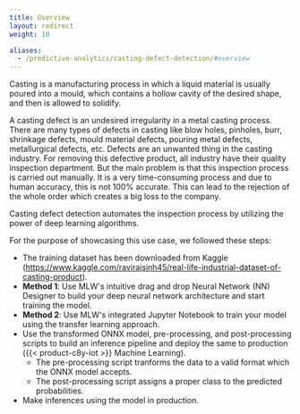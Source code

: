 ```yaml
---
title: Overview
layout: redirect
weight: 10

aliases:
  - /predictive-analytics/casting-defect-detection/#overview
---
```


Casting is a manufacturing process in which a liquid material is usually poured into a mould, which contains a hollow cavity of the desired shape, and then is allowed to solidify.

A casting defect is an undesired irregularity in a metal casting process. There are many types of defects in casting like blow holes, pinholes, burr, shrinkage defects, mould material defects, pouring metal defects, metallurgical defects, etc. Defects are an unwanted thing in the casting industry. For removing this defective product, all industry have their quality inspection department. But the main problem is that this inspection process is carried out manually. It is a very time-consuming process and due to human accuracy, this is not 100% accurate. This can lead to the rejection of the whole order which creates a big loss to the company.

Casting defect detection automates the inspection process by utilizing the power of deep learning algorithms.

For the purpose of showcasing this use case, we followed these steps:

* The training dataset has been downloaded from Kaggle (https://www.kaggle.com/ravirajsinh45/real-life-industrial-dataset-of-casting-product).
* **Method 1**: Use MLW's intuitive drag and drop Neural Network (NN) Designer to build your deep neural network architecture and start training the model.
* **Method 2**: Use MLW's integrated Jupyter Notebook to train your model using the transfer learning approach.
* Use the transformed ONNX model, pre-processing, and post-processing scripts to build an inference pipeline and deploy the same to production ({{< product-c8y-iot >}} Machine Learning).
	* The pre-processing script tranforms the data to a valid format which the ONNX model accepts.
	* The post-processing script assigns a proper class to the predicted probabilities.
* Make inferences using the model in production.
